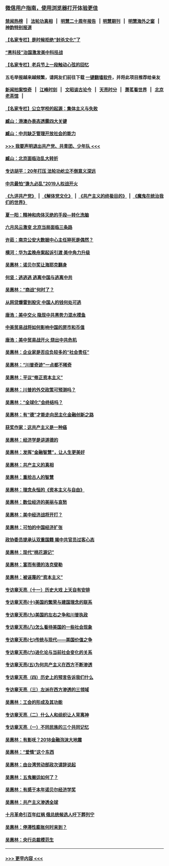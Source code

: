 ### [微信用户指南，使用浏览器打开体验更佳](https://github.com/gfw-breaker/banned-news1/blob/master/indexes/wechat-guide.md?t=0)
#### [禁闻热榜](热点新闻.md?t=0)  &nbsp;&nbsp;|&nbsp;&nbsp; [法轮功真相](https://github.com/gfw-breaker/truth/blob/master/README.md?t=0) &nbsp;&nbsp;|&nbsp;&nbsp; [明慧二十周年报告](https://github.com/gfw-breaker/mh-reports/blob/master/README.md?t=0) &nbsp;&nbsp;|&nbsp;&nbsp;[明慧期刊](https://github.com/gfw-breaker/mh-qikan) &nbsp;&nbsp;|&nbsp;&nbsp; [明慧海外之窗](https://github.com/gfw-breaker/mh-news/blob/master/README.md?t=0) &nbsp;&nbsp;|&nbsp;&nbsp; [神韵特别报道](https://github.com/gfw-breaker/mh-news/blob/master/shenyun.md?t=0)
#### [【名家专栏】是时候拒绝“封杀文化”了](../pages/nsc423/n11814093.md?t=02101644) 
#### [“黑科技”治国激发美中科技战](../pages/nsc423/n11638056.md?t=02101644) 
#### [【名家专栏】老兵节上一段触动心弦的回忆](../pages/nsc423/n11646016.md?t=02101644) 
#### 五毛举报越来越频繁，请网友们前往下载 [一键翻墙软件](https://github.com/gfw-breaker/ssr-accounts)，并将此项目推荐给亲友
#### [新闻拍案惊奇](https://github.com/gfw-breaker/banned-news1/blob/master/pages/link4.md) &nbsp;&nbsp;|&nbsp;&nbsp; [江峰时刻](https://github.com/gfw-breaker/banned-news1/blob/master/pages/link4.md) &nbsp;&nbsp;|&nbsp;&nbsp; [文昭谈古论今](https://github.com/gfw-breaker/banned-news1/blob/master/pages/link4.md) &nbsp;&nbsp;|&nbsp;&nbsp; [天亮时分](https://github.com/gfw-breaker/banned-news1/blob/master/pages/link4.md) &nbsp;&nbsp;|&nbsp;&nbsp; [萧茗看世界](https://github.com/gfw-breaker/banned-news1/blob/master/pages/link4.md) &nbsp;&nbsp;|&nbsp;&nbsp; [北京老茶馆](https://github.com/gfw-breaker/banned-news1/blob/master/pages/link4.md) &nbsp;&nbsp;|&nbsp;&nbsp; 
#### [【名家专栏】公立学校的起源：集体主义与失败](../pages/nsc423/n11601833.md?t=02101644) 
#### [臧山：港澳办表态透露四大关键](../pages/nsc423/n11421628.md?t=02101644) 
#### [臧山：中共缺乏管理开放社会的能力](../pages/nsc423/n11407457.md?t=02101644) 
#### [>>> 我要声明退出共产党、共青团、少年队 <<<](https://github.com/begood0513/goodnews/blob/master/quit/letter.md) 
#### [臧山：北京面临治乱大转折](../pages/nsc423/n11406895.md?t=02101644) 
#### [专访胡平：20年打压 法轮功屹立不倒意义深远](../pages/nsc423/n11398800.md?t=02101644) 
#### [中共最怕“逢九必乱”2019人权战开火](../pages/nsc423/n11385248.md?t=02101644) 
#### [《九评共产党》](https://github.com/begood0513/9ping.md/blob/master/README.md) &nbsp;|&nbsp; [《解体党文化》](../../../../jtdwh.md/blob/master/README.md)  &nbsp;|&nbsp; [《共产主义的终极目的》](../../../../gczydzjmd.md/blob/master/README.md) &nbsp;|&nbsp; [《魔鬼在统治我们的世界》](../../../../mgztzwmdsj.md/blob/master/README.md) 
#### [夏一阳：精神和肉体灭绝的手段—转化洗脑](../pages/nsc423/n11368250.md?t=02101644) 
#### [六月风云激变 北京当局面临三条路](../pages/nsc423/n11313668.md?t=02101644) 
#### [许茹：南京公安大数据中心主任猝死是偶然？](../pages/nsc423/n11064744.md?t=02101644) 
#### [横河：华为孟晚舟案起诉引渡 美中角力升级](../pages/nsc423/n11027230.md?t=02101644) 
#### [吴惠林：诺贝尔奖让海耶克翻身](../pages/nsc423/n10890049.md?t=02101644) 
#### [何坚：逃逃逃 逃离中国与逃离中共](../pages/nsc423/n10592891.md?t=02101644) 
#### [吴惠林：“商战”何时了？](../pages/nsc423/n10573558.md?t=02101644) 
#### [从网贷爆雷到股灾 中国人的钱何处可逃](../pages/nsc423/n10572800.md?t=02101644) 
#### [唐浩：美中交火 隐现中共黑势力混水摸鱼](../pages/nsc423/n10544040.md?t=02101644) 
#### [中美贸易战将如何影响中国的房市和币值](../pages/nsc423/n10543697.md?t=02101644) 
#### [唐浩：美中贸易战开火 烧出中共危机](../pages/nsc423/n10540126.md?t=02101644) 
#### [吴惠林：企业家是否应负较多的“社会责任”](../pages/nsc423/n10535022.md?t=02101644) 
#### [吴惠林：“川普奇迹”一点都不稀奇](../pages/nsc423/n10512808.md?t=02101644) 
#### [吴惠林：平议“修正资本主义”](../pages/nsc423/n10495724.md?t=02101644) 
#### [吴惠林：川普的外交政策可预测吗？](../pages/nsc423/n10462387.md?t=02101644) 
#### [吴惠林：“全球化”会终结吗？](../pages/nsc423/n10452838.md?t=02101644) 
#### [吴惠林：有“德”才能走向民主化金融创新之路](../pages/nsc423/n10432292.md?t=02101644) 
#### [获奖作家：这共产主义是一种癌](../pages/nsc423/n10431541.md?t=02101644) 
#### [吴惠林：经济学是讲道德的](../pages/nsc423/n10398014.md?t=02101644) 
#### [吴惠林：发挥“金融智慧”，让人生更美好](../pages/nsc423/n10375019.md?t=02101644) 
#### [吴惠林：共产主义的真相](../pages/nsc423/n10351394.md?t=02101644) 
#### [吴惠林：重拾古人的智慧](../pages/nsc423/n10337691.md?t=02101644) 
#### [吴惠林：理念永恒的《资本主义与自由》](../pages/nsc423/n10316274.md?t=02101644) 
#### [吴惠林：数位经济的美丽与哀愁](../pages/nsc423/n10292946.md?t=02101644) 
#### [吴惠林：美中经济战将开打？](../pages/nsc423/n10258825.md?t=02101644) 
#### [吴惠林：可怕的中国经济扩张](../pages/nsc423/n10219147.md?t=02101644) 
#### [政协委员提承认双重国籍 揭中共官员过客心态](../pages/nsc423/n10208809.md?t=02101644) 
#### [吴惠林：现代“桃花源记”](../pages/nsc423/n10185234.md?t=02101644) 
#### [吴惠林：富而有德的洛克斐勒](../pages/nsc423/n10142264.md?t=02101644) 
#### [吴惠林：被诬蔑的“资本主义”](../pages/nsc423/n10124816.md?t=02101644) 
#### [专访章天亮（十一）历史大戏 上天自有安排](../pages/nsc423/n10094905.md?t=02101644) 
#### [专访章天亮(十)美国的繁荣与建国理念的联系](../pages/nsc423/n10094899.md?t=02101644) 
#### [专访章天亮(九)美国的左右之争和川普执政](../pages/nsc423/n10094889.md?t=02101644) 
#### [专访章天亮(八)怎么看待美国的一些社会现象](../pages/nsc423/n10094857.md?t=02101644) 
#### [专访章天亮(七)传统与现代——美国价值之争](../pages/nsc423/n10093140.md?t=02101644) 
#### [专访章天亮(六)进化论与当前社会变化的关系](../pages/nsc423/n10092036.md?t=02101644) 
#### [专访章天亮(五)为何共产主义在西方不断渗透](../pages/nsc423/n10083620.md?t=02101644) 
#### [专访章天亮（四）历史上的预言告诉我们什么](../pages/nsc423/n10083606.md?t=02101644) 
#### [专访章天亮（三）左派在西方渗透的三领域](../pages/nsc423/n10081115.md?t=02101644) 
#### [吴惠林：工会的形成及其功能](../pages/nsc423/n10080633.md?t=02101644) 
#### [专访章天亮（二）什么人和组织让人背离神](../pages/nsc423/n10076637.md?t=02101644) 
#### [专访章天亮（一）不同民族的三个共同记忆](../pages/nsc423/n10074188.md?t=02101644) 
#### [吴惠林：有影呒？2018金融泡沫大地震](../pages/nsc423/n10040534.md?t=02101644) 
#### [吴惠林：“爱情”这个东西](../pages/nsc423/n10019423.md?t=02101644) 
#### [吴惠林：由台湾劳动部政次请辞说起](../pages/nsc423/n9979679.md?t=02101644) 
#### [吴惠林：五鬼搬运如何了？](../pages/nsc423/n9925338.md?t=02101644) 
#### [吴惠林：有感于本年诺贝尔经济学奖](../pages/nsc423/n9871883.md?t=02101644) 
#### [吴惠林：共产主义渗透全球](../pages/nsc423/n9812748.md?t=02101644) 
#### [十月革命引百年红祸 俄总统候选人吁下葬列宁](../pages/nsc423/n9810182.md?t=02101644) 
#### [吴惠林：停滞性膨胀何时来到？](../pages/nsc423/n9764136.md?t=02101644) 
#### [吴惠林：央行总裁模范生](../pages/nsc423/n9728134.md?t=02101644) 

----
#### [ >>> 更早内容 <<< ](../indexes/nsc423-earlier.md)
